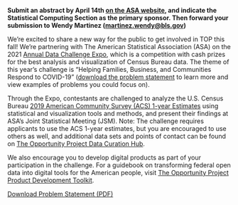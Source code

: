 
__Submit an abstract by April 14th [on the ASA website](https://ww2.amstat.org/meetings/jsm/2021/abstracts/index.cfm), and indicate the Statistical Computing Section as the primary sponsor. Then forward your submission to Wendy Martinez (martinez.wendy@bls.gov)__

We’re excited to share a new way for the public to get involved in TOP this fall! We’re partnering with The American Statistical Association (ASA) on the 2021 [Annual Data Challenge Expo](https://community.amstat.org/dataexpo/home), which is a competition with cash prizes for the best analysis and visualization of Census Bureau data. The theme of this year’s challenge is “Helping Families, Business, and Communities Respond to COVID-19” ([download the problem statement](../assets/files/covid-19-top-asa-problem-statement.pdf) to learn more and view examples of problems you could focus on).

Through the Expo, contestants are challenged to analyze the U.S. Census Bureau [2019 American Community Survey (ACS) 1-year Estimates](https://www.census.gov/newsroom/press-kits/2020/acs-1year.html) using statistical and visualization tools and methods, and present their findings at ASA’s Joint Statistical Meeting (JSM).
Note: The challenge requires applicants to use the ACS 1-year estimates, but you are encouraged to use others as well, and additional data sets and points of contact can be found on [The Opportunity Project Data Curation Hub](../data/covid-19).

We also encourage you to develop digital products as part of your participation in the challenge. For a guidebook on transforming federal open data into digital tools for the American people, visit [The Opportunity Project Product Development Toolkit](https://opportunity.census.gov/product-development/toolkit/).

[Download Problem Statement (PDF)](../assets/files/covid-19-top-asa-problem-statement.pdf)
